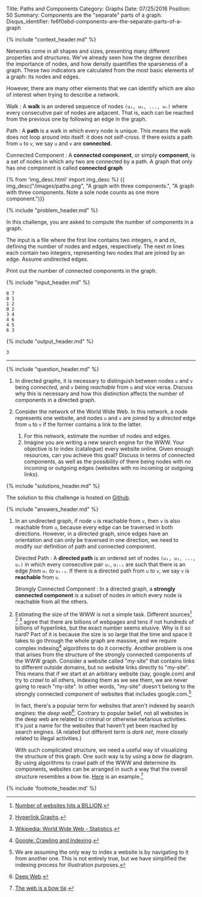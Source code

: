 Title: Paths and Components
Category: Graphs
Date: 07/25/2016
Position: 50
Summary: Components are the "separate" parts of a graph.
Disqus_identifier: fe6f0ebd-components-are-the-separate-parts-of-a-graph


{% include "context_header.md" %}

Networks come in all shapes and sizes, presenting many different properties
and structures. We've already seen how the degree describes the importance
of nodes, and how density quantifies the sparseness of a graph. These two
indicators are calculated from the most basic elements of a graph: its
nodes and edges.

However, there are many other elements that we can identify which are also
of interest when trying to describe a network.

Walk
: A **walk** is an ordered sequence of nodes `(u₁, u₂, ..., uₙ)` where
every consecutive pair of nodes are adjacent. That is, each can be reached
from the previous one by following an edge in the graph.

Path
: A **path** is a walk in which every node is unique. This means the walk
does not loop around into itself: it does not self-cross. If there exists a
path from `u` to `v`, we say `u` and `v` are **connected**.

Connected Component
: A **connected component**, or simply **component**, is a set of nodes in
which any two are connected by a path. A graph that only has one component
is called **connected graph**

{% from 'img_desc.html' import img_desc %}
{{ img_desc("/images/paths.png",
            "A graph with three components.",
            "A graph with three components. Note a sole node counts as one more component.")}}


{% include "problem_header.md" %}

In this challenge, you are asked to compute the number of components in a
graph.

The input is a file where the first line contains two integers, $n$ and
$m$, defining the number of nodes and edges, respectively. The next $m$
lines each contain two integers, representing two nodes that are joined by
an edge. Assume undirected edges.

Print out the number of connected components in the graph.


{% include "input_header.md" %}

```
8 7
0 1
1 2
0 2
3 4
4 6
4 5
6 3
```

{% include "output_header.md" %}

```
3
```

----------------------------------------


{% include "question_header.md" %}

1. In directed graphs, it is necessary to distinguish between nodes `u` and
   `v` being *connected*, and `v` being *reachable* from `u` and vice
   versa. Discuss why this is necessary and how this distinction affects
   the number of components in a directed graph.

2. Consider the network of the World Wide Web. In this network, a node
   represents one website, and nodes `u` and `v` are joined by a *directed*
   edge from `u` to `v` if the former contains a link to the latter.
    1. For this network, estimate the number of nodes and edges.
    2. Imagine you are writing a new search engine for the WWW. Your
      objective is to index (catalogue) every website online. Given enough
      resources, can you achieve this goal? Discuss in terms of connected
      components, as well as the possibility of there being nodes with no
      incoming or outgoing edges (websites with no incoming or outgoing
      links).


{% include "solutions_header.md" %}

The solution to this challenge is hosted on
[Github](https://github.com/leotrs/erdos/blob/master/solutions/graphs/paths.py).


{% include "answers_header.md" %}

1. In an undirected graph, if node `u` is reachable from `v`, then `v` is
   also reachable from `u`, because every edge can be traversed in both
   directions.  However, in a directed graph, since edges have an
   orientation and can only be traversed in one direction, we need to
   modify our definition of path and connected component.

    Directed Path
    : A **directed path** is an ordered set of nodes `(u₁, u₂, ..., uₙ)` in
    which every consecutive pair `uᵢ`, `uᵢ₊₁` are such that there is an
    edge *from* `uᵢ` *to* `uᵢ₊₁`. If there is a directed path from `u` to
    `v`, we say `v` is **reachable** from `u`.

    Strongly Connected Component
    : In a directed graph, a **strongly connected component** is a subset
    of nodes in which every node is reachable from all the others.


2. Estimating the size of the WWW is not a simple task.  Different
   sources[^1] [^2] [^3] agree that there are billions of webpages and tens
   if not hundreds of billions of hyperlinks, but the exact number seems
   elusive.  Why is it so hard?  Part of it is because the size is so large
   that the time and space it takes to go through the whole graph are
   massive, and we require complex indexing[^4] algorithms to do it
   correctly.  Another problem is one that arises from the structure of the
   strongly connected components of the WWW graph.  Consider a website
   called "my-site" that contains links to different outside domains, but
   no website links directly to "my-site".  This means that if we start at
   an arbitrary website (say, google.com) and try to *crawl* to all others,
   indexing them as we see them, we are never going to reach "my-site".  In
   other words, "my-site" doesn't belong to the strongly connected
   component of websites that includes google.com.[^5]

    In fact, there's a popular term for websites that aren't indexed by
    search engines: the *deep web*[^6].  Contrary to popular belief, not
    all websites in the deep web are related to criminal or otherwise
    nefarious activities.  It's just a name for the websites that haven't
    yet been reached by search engines. (A related but different term is
    *dark net*, more closely related to illegal activities.)

    With such complicated structure, we need a useful way of visualizing
    the structure of this graph.  One such way is by using a *bow tie*
    diagram.  By using algorithms to crawl path of the WWW and determine
    its components, websites can be arranged in such a way that the overall
    structure resembles a bow
    tie. [Here](http://www.nature.com/nature/journal/v405/n6783/fig_tab/405113a0_F1.html)
    is an example.[^7]


{% include 'footnote_header.md' %}

[^1]: [Number of websites hits a BILLION](http://www.dailymail.co.uk/sciencetech/article-2759636/Number-websites-hits-BILLION-counting-Tracker-reveals-new-site-registered-SECOND.html).

[^2]: [Hyperlink Graphs](http://webdatacommons.org/hyperlinkgraph/).

[^3]: [Wikipedia: World Wide Web - Statistics](https://en.wikipedia.org/wiki/World_Wide_Web#Statistics).

[^4]: [Google: Crawling and Indexing](https://www.google.com/insidesearch/howsearchworks/crawling-indexing.html).

[^5]: We are assuming the only way to index a website is by navigating to
it from another one. This is not entirely true, but we have simplified the
indexing process for illustration purposes.

[^6]: [Deep Web](https://en.wikipedia.org/wiki/Deep_web).

[^7]: [The web is a bow tie](http://www.nature.com/nature/journal/v405/n6783/full/405113a0.html).
